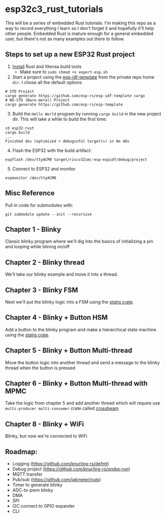# esp32c3_rust_tutorials

This will be a series of embedded Rust tutorials.  I'm making this repo as a way to record everything I learn so I don't forget it and hopefully it'll help other people.  Embedded Rust is mature enough for a general embedded user, but there's not as many examples out there to follow.


## Steps to set up a new ESP32 Rust project
1. [Install](https://github.com/esp-rs/rust-build) Rust and Xtensa build tools
    - Make sure to `sudo chmod +x export-esp.sh`
2. Start a project using the [esp-idf-template](https://github.com/esp-rs/esp-idf-template) from the private repo home `dir`. I chose all the default options
```
# STD Project
cargo generate https://github.com/esp-rs/esp-idf-template cargo
# NO-STD (Bare-metal) Project
cargo generate https://github.com/esp-rs/esp-template
```
3. Build the `Hello World` program by running `cargo build` in the new project dir. This will take a while to build the first time:
```
cd esp32-rust
cargo build
...
Finished dev [optimized + debuginfo] target(s) in 6m 40s
```
4. Flash the ESP32 with the build artifact:
```
espflash /dev/ttyACM0 target/riscv32imc-esp-espidf/debug/project
```
5. Connect to ESP32 and monitor
```
espmonitor /dev/ttyACM0
```

## Misc Reference
Pull in code for submodules with:
```
git submodule update --init --recursive
```

## Chapter 1 - Blinky
Classic blinky program where we'll dig into the basics of initializing a pin and looping while blining on/off

## Chapter 2 - Blinky thread
We'll take our blinky example and move it into a thread.  

## Chapter 3 - Blinky FSM
Next we'll put the blinky logic into a FSM using the [statig crate](https://github.com/mdeloof/statig).

## Chapter 4 - Blinky + Button HSM
Add a button to the blinky program and make a hierarchical state machine using the [statig crate](https://github.com/mdeloof/statig).

## Chapter 5 - Blinky + Button Multi-thread
Move the button logic into another thread and send a message to the blinky thread when the button is pressed

## Chapter 6 - Blinky + Button Multi-thread with MPMC
Take the logic from chapter 5 and add another thread which will require use `multi-producer multi-consumer` crate called [crossbeam](https://docs.rs/crossbeam/latest/crossbeam/)

## Chapter 8 - Blinky + WiFi
Blinky, but now we're connected to WiFi

## Roadmap:
- Logging (https://github.com/knurling-rs/defmt)
- Debug project (https://github.com/knurling-rs/probe-run)
- MQTT transfer
- Pub/sub (https://github.com/jakmeier/nuts)
- Timer to generate blinky
- ADC-to-pwm blinky
- DMA
- SPI
- I2C connect to GPIO expander
- CLI
